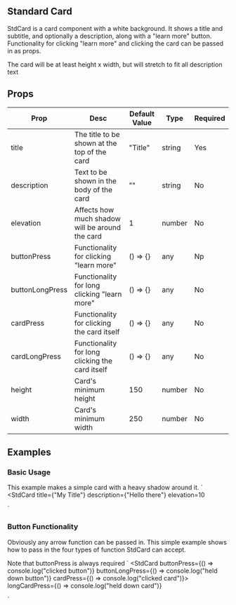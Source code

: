 ## Standard Card
StdCard is a card component with a white background. It shows a title and subtitle, and optionally a description, along with a "learn more" button.
Functionality for clicking "learn more" and clicking the card can be passed in as props.

The card will be at least height x width, but will stretch to fit all description text

## Props
| Prop         | Desc     | Default Value | Type | Required |
|--------------|-----------|------------|--------|----------|
| title | The title to be shown at the top of the card|   "Title"    |       string     | Yes|
| description | Text to be shown in the body of the card|    ""   |     string       | No|
| elevation | Affects how much shadow will be around the card|  1     |     number       | No|
| buttonPress | Functionality for clicking "learn more" |   () => {}    |     any       | Np|
| buttonLongPress | Functionality for long clicking "learn more" |    () => {}   |   any         | No |
| cardPress | Functionality for clicking the card itself |    () => {}   |      any      | No|
| cardLongPress | Functionality for long clicking the card itself |    () => {}   |    any        | No|
| height | Card's minimum height |    150  |    number        | No|
| width | Card's minimum width |    250  |    number        | No|

## Examples
### Basic Usage
This example makes a simple card with a heavy shadow around it.
`
<StdCard
    title={"My Title"}
    description={"Hello there"}
    elevation=10
>
</StdCard>
`

### Button Functionality
Obviously any arrow function can be passed in. This simple example shows how to pass in the four types of function StdCard can accept.

Note that buttonPress is always required
`
<StdCard 
    buttonPress={() => console.log("clicked button")}
    buttonLongPress={() => console.log("held down button")} 
    cardPress={() => console.log("clicked card")}>  
    longCardPress={() => console.log("held down card")} 
>
</StdCard>
`